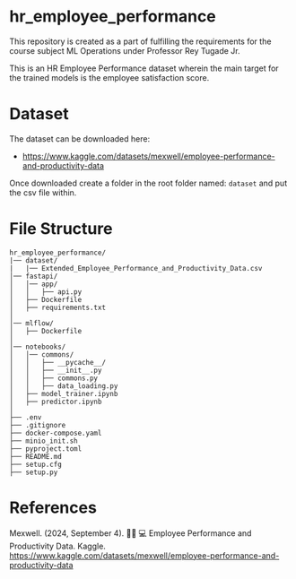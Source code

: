 # hr_employee_performance

This repository is created as a part of fulfilling the requirements for the course subject ML Operations under Professor Rey Tugade Jr.

This is an HR Employee Performance dataset wherein the main target for the trained models is the employee satisfaction score.

# Dataset
The dataset can be downloaded here:
- https://www.kaggle.com/datasets/mexwell/employee-performance-and-productivity-data
  
Once downloaded create a folder in the root folder named: `dataset` and put the csv file within.

# File Structure
```
hr_employee_performance/
|── dataset/
|   |── Extended_Employee_Performance_and_Productivity_Data.csv
│── fastapi/
│   │── app/
│   │   ├── api.py
│   ├── Dockerfile
│   ├── requirements.txt
│
│── mlflow/
│   ├── Dockerfile
│
│── notebooks/
│   │── commons/
│   │   ├── __pycache__/
│   │   ├── __init__.py
│   │   ├── commons.py
│   │   ├── data_loading.py
│   ├── model_trainer.ipynb
│   ├── predictor.ipynb
│
├── .env
├── .gitignore
├── docker-compose.yaml
├── minio_init.sh
├── pyproject.toml
├── README.md
├── setup.cfg
├── setup.py
```

# References
Mexwell. (2024, September 4). 👩🏽 💻 Employee Performance and Productivity Data. Kaggle. https://www.kaggle.com/datasets/mexwell/employee-performance-and-productivity-data

